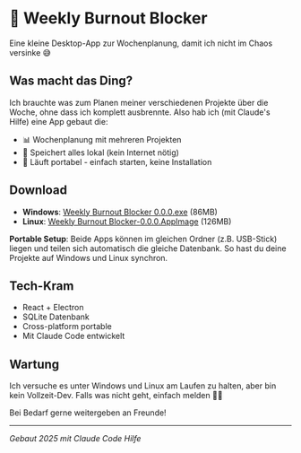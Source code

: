 # 📅 Weekly Burnout Blocker

Eine kleine Desktop-App zur Wochenplanung, damit ich nicht im Chaos versinke 😅

## Was macht das Ding?

Ich brauchte was zum Planen meiner verschiedenen Projekte über die Woche, ohne dass ich komplett ausbrennte. Also hab ich (mit Claude's Hilfe) eine App gebaut die:

- 📊 Wochenplanung mit mehreren Projekten
- 💾 Speichert alles lokal (kein Internet nötig)
- 🎒 Läuft portabel - einfach starten, keine Installation

## Download

- **Windows**: [Weekly Burnout Blocker 0.0.0.exe](https://github.com/DontListenToTheVoices/weekly-burnout-blocker/releases/latest) (86MB)
- **Linux**: [Weekly Burnout Blocker-0.0.0.AppImage](https://github.com/DontListenToTheVoices/weekly-burnout-blocker/releases/latest) (126MB)

**Portable Setup**: Beide Apps können im gleichen Ordner (z.B. USB-Stick) liegen und teilen sich automatisch die gleiche Datenbank. So hast du deine Projekte auf Windows und Linux synchron.

## Tech-Kram

- React + Electron
- SQLite Datenbank
- Cross-platform portable
- Mit Claude Code entwickelt

## Wartung

Ich versuche es unter Windows und Linux am Laufen zu halten, aber bin kein Vollzeit-Dev. Falls was nicht geht, einfach melden 🤷‍♂️

Bei Bedarf gerne weitergeben an Freunde!

---

*Gebaut 2025 mit Claude Code Hilfe*
